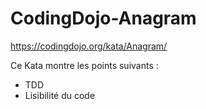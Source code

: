 # CodingDojo-Anagram

https://codingdojo.org/kata/Anagram/

Ce Kata montre les points suivants :
- TDD
- Lisibilité du code
